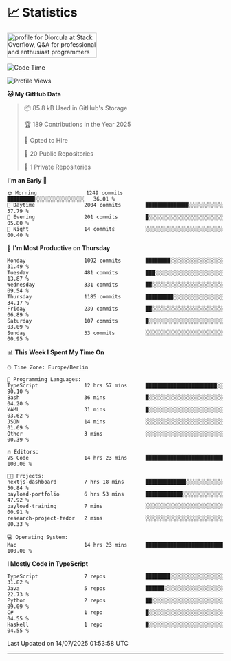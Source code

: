 # 📈 Statistics
 <a href="https://stackoverflow.com/users/10433530/diorcula"><img src="https://stackoverflow.com/users/flair/10433530.png" width="208" height="58" alt="profile for Diorcula at Stack Overflow, Q&amp;A for professional and enthusiast programmers" title="profile for Diorcula at Stack Overflow, Q&amp;A for professional and enthusiast programmers"></a>
 
<!--START_SECTION:waka-->
![Code Time](http://img.shields.io/badge/Code%20Time-474%20hrs%2045%20mins-blue)

![Profile Views](http://img.shields.io/badge/Profile%20Views-0-blue)

**🐱 My GitHub Data** 

> 📦 85.8 kB Used in GitHub's Storage 
 > 
> 🏆 189 Contributions in the Year 2025
 > 
> 💼 Opted to Hire
 > 
> 📜 20 Public Repositories 
 > 
> 🔑 1 Private Repositories 
 > 
**I'm an Early 🐤** 

```text
🌞 Morning                1249 commits        █████████░░░░░░░░░░░░░░░░   36.01 % 
🌆 Daytime                2004 commits        ██████████████░░░░░░░░░░░   57.79 % 
🌃 Evening                201 commits         █░░░░░░░░░░░░░░░░░░░░░░░░   05.80 % 
🌙 Night                  14 commits          ░░░░░░░░░░░░░░░░░░░░░░░░░   00.40 % 
```
📅 **I'm Most Productive on Thursday** 

```text
Monday                   1092 commits        ████████░░░░░░░░░░░░░░░░░   31.49 % 
Tuesday                  481 commits         ███░░░░░░░░░░░░░░░░░░░░░░   13.87 % 
Wednesday                331 commits         ██░░░░░░░░░░░░░░░░░░░░░░░   09.54 % 
Thursday                 1185 commits        █████████░░░░░░░░░░░░░░░░   34.17 % 
Friday                   239 commits         ██░░░░░░░░░░░░░░░░░░░░░░░   06.89 % 
Saturday                 107 commits         █░░░░░░░░░░░░░░░░░░░░░░░░   03.09 % 
Sunday                   33 commits          ░░░░░░░░░░░░░░░░░░░░░░░░░   00.95 % 
```


📊 **This Week I Spent My Time On** 

```text
🕑︎ Time Zone: Europe/Berlin

💬 Programming Languages: 
TypeScript               12 hrs 57 mins      ███████████████████████░░   90.10 % 
Bash                     36 mins             █░░░░░░░░░░░░░░░░░░░░░░░░   04.20 % 
YAML                     31 mins             █░░░░░░░░░░░░░░░░░░░░░░░░   03.62 % 
JSON                     14 mins             ░░░░░░░░░░░░░░░░░░░░░░░░░   01.69 % 
Other                    3 mins              ░░░░░░░░░░░░░░░░░░░░░░░░░   00.39 % 

🔥 Editors: 
VS Code                  14 hrs 23 mins      █████████████████████████   100.00 % 

🐱‍💻 Projects: 
nextjs-dashboard         7 hrs 18 mins       █████████████░░░░░░░░░░░░   50.84 % 
payload-portfolio        6 hrs 53 mins       ████████████░░░░░░░░░░░░░   47.92 % 
payload-training         7 mins              ░░░░░░░░░░░░░░░░░░░░░░░░░   00.91 % 
research-project-fedor   2 mins              ░░░░░░░░░░░░░░░░░░░░░░░░░   00.33 % 

💻 Operating System: 
Mac                      14 hrs 23 mins      █████████████████████████   100.00 % 
```

**I Mostly Code in TypeScript** 

```text
TypeScript               7 repos             ████████░░░░░░░░░░░░░░░░░   31.82 % 
Java                     5 repos             ██████░░░░░░░░░░░░░░░░░░░   22.73 % 
Python                   2 repos             ██░░░░░░░░░░░░░░░░░░░░░░░   09.09 % 
C#                       1 repo              █░░░░░░░░░░░░░░░░░░░░░░░░   04.55 % 
Haskell                  1 repo              █░░░░░░░░░░░░░░░░░░░░░░░░   04.55 % 
```




 Last Updated on 14/07/2025 01:53:58 UTC
<!--END_SECTION:waka-->
 
---

